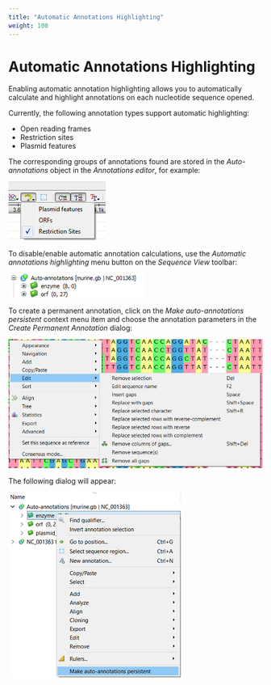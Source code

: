 ```yaml
---
title: "Automatic Annotations Highlighting"
weight: 100
---
```


# Automatic Annotations Highlighting

Enabling automatic annotation highlighting allows you to automatically calculate and highlight annotations on each nucleotide sequence opened.

Currently, the following annotation types support automatic highlighting:

* Open reading frames
* Restriction sites
* Plasmid features

The corresponding groups of annotations found are stored in the _Auto-annotations_ object in the _Annotations editor_, for example:

![](/images/65929453/65929454.png)

To disable/enable automatic annotation calculations, use the _Automatic annotations highlighting_ menu button on the _Sequence View_ toolbar:

![](/images/65929453/65929455.png)

To create a permanent annotation, click on the _Make auto-annotations persistent_ context menu item and choose the annotation parameters in the _Create Permanent Annotation_ dialog:

![](/images/65929453/82608236.png)

The following dialog will appear:

![](/images/65929453/82608240.png)